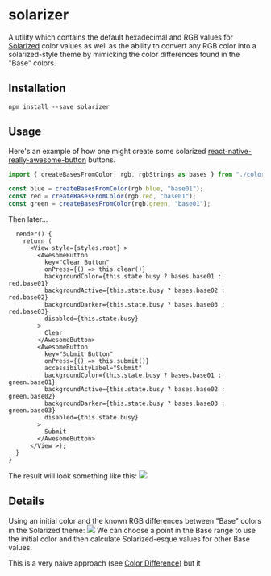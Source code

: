 # solarizer
A utility which contains the default hexadecimal and RGB values for [Solarized](https://ethanschoonover.com/solarized/) color values as well as the ability to convert any RGB color into a solarized-style theme by mimicking the color differences found in the "Base" colors.

## Installation
`npm install --save solarizer`

## Usage
Here's an example of how one might create some solarized [react-native-really-awesome-button](https://github.com/rcaferati/react-native-really-awesome-button) buttons.

```Typescript
import { createBasesFromColor, rgb, rgbStrings as bases } from "./colors/Solarizer";

const blue = createBasesFromColor(rgb.blue, "base01");
const red = createBasesFromColor(rgb.red, "base01");
const green = createBasesFromColor(rgb.green, "base01");
```
Then later...
```tsx
  render() {
    return (
      <View style={styles.root} >
        <AwesomeButton
          key="Clear Button"
          onPress={() => this.clear()}
          backgroundColor={this.state.busy ? bases.base01 : red.base01}
          backgroundActive={this.state.busy ? bases.base02 : red.base02}
          backgroundDarker={this.state.busy ? bases.base03 : red.base03}
          disabled={this.state.busy}
        >
          Clear
        </AwesomeButton>
        <AwesomeButton
          key="Submit Button"
          onPress={() => this.submit()}
          accessibilityLabel="Submit"
          backgroundColor={this.state.busy ? bases.base01 : green.base01}
          backgroundActive={this.state.busy ? bases.base02 : green.base02}
          backgroundDarker={this.state.busy ? bases.base03 : green.base03}
          disabled={this.state.busy}
        >
          Submit
        </AwesomeButton>
      </View >);
  }
}

```
The result will look something like this:
<img src="https://raw.github.com/champgm/solarizer/master/buttons.png?sanitize=true">


## Details
Using an initial color and the known RGB differences between "Base" colors in the Solarized theme:
<img src="https://raw.github.com/champgm/solarizer/master/solarized.png?sanitize=true">
We can choose a point in the Base range to use the initial color and then calculate Solarized-esque values for other Base values.

This is a very naive approach (see [Color Difference](https://en.wikipedia.org/wiki/Color_difference)) but it 

